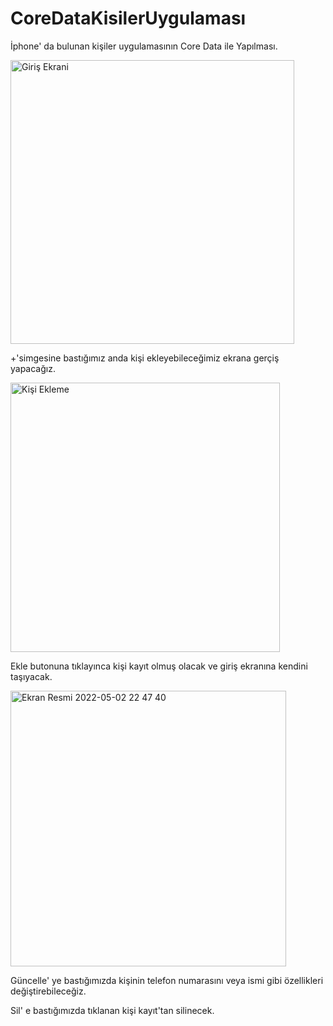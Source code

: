# CoreDataKisilerUygulaması
İphone' da bulunan kişiler uygulamasının Core Data ile Yapılması.

<img width="454" alt="Giriş Ekrani" src="https://user-images.githubusercontent.com/98653691/166313876-e3265ad5-845f-43c9-b212-5a580b7c27c8.png">

+'simgesine bastığımız anda kişi ekleyebileceğimiz ekrana gerçiş yapacağız.

<img width="431" alt="Kişi Ekleme" src="https://user-images.githubusercontent.com/98653691/166314202-2568bfa3-c567-4cee-8ba1-224154b225aa.png">

Ekle butonuna tıklayınca kişi kayıt olmuş olacak ve giriş ekranına kendini taşıyacak.

<img width="441" alt="Ekran Resmi 2022-05-02 22 47 40" src="https://user-images.githubusercontent.com/98653691/166315264-b5236047-d886-4787-993c-b0676435a5b7.png">


Güncelle' ye bastığımızda kişinin telefon numarasını veya ismi gibi özellikleri değiştirebileceğiz.

Sil' e bastığımızda tıklanan kişi kayıt'tan silinecek.









